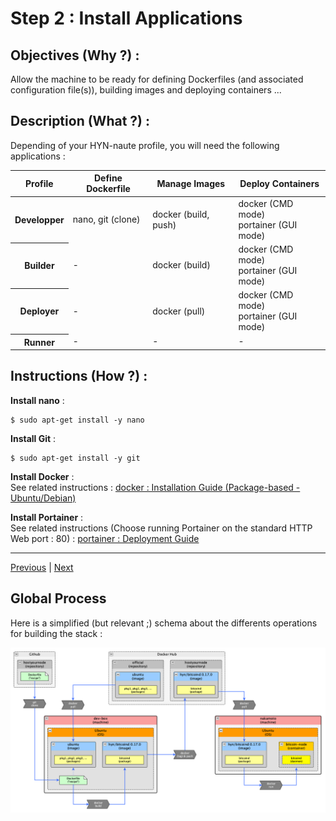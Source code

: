 Step 2 : Install Applications
==

Objectives (Why ?) :
--
Allow the machine to be ready for defining Dockerfiles (and associated configuration file(s)), building images and deploying containers ...

Description (What ?) :
--
Depending of your HYN-naute profile, you will need the following applications :
<table>
    <thead>
        <tr>
            <th>Profile</th>
            <th>Define Dockerfile</th>
            <th>Manage Images</th>
            <th>Deploy Containers</th>          
        </tr>
    </thead>
    <tbody>
        <tr>
            <th>Developper</th>
            <td>nano, git (clone)</td>
            <td>docker (build, push)</td>
            <td>docker (CMD mode)</br>portainer (GUI mode)</td>
        </tr>
        <tr>
            <th>Builder</th>
            <td>-</td>
            <td>docker (build)</td>
            <td>docker (CMD mode)</br>portainer (GUI mode)</td>
        </tr>
        <tr>
            <th>Deployer</th>
            <td>-</td>
            <td>docker (pull)</td>
            <td>docker (CMD mode)</br>portainer (GUI mode)</td>
        </tr>
        <tr>
          <th>Runner</th>
          <td>-</td>
          <td>-</td>
          <td>-</td>
        </tr>
    </tbody>
</table>

Instructions (How ?) :
--
__Install nano__ :   
<pre><code>$ sudo apt-get install -y nano</code></pre>

__Install Git__ :   
<pre><code>$ sudo apt-get install -y git</code></pre>

__Install Docker__ :   
See related instructions : 
<a href="https://github.com/babonet13/HelloWorld/tree/master/App/docker">docker : Installation Guide (Package-based - Ubuntu/Debian)</a>

__Install Portainer__ :   
See related instructions (Choose running Portainer on the standard HTTP Web port : 80) :
<a href="https://github.com/babonet13/HelloWorld/tree/master/App/portainer">portainer : Deployment Guide</a>

---
<A href="https://github.com/babonet13/HostYourNode/tree/master/HowTo/1_SetupTheMachine">Previous<A/> | <A href="https://github.com/babonet13/HostYourNode/tree/master/HowTo/3_DefineDockerfiles">Next<A/> 
    
Global Process
-
Here is a simplified (but relevant ;) schema about the differents operations for building the stack :

![GlobalProcess](https://github.com/babonet13/Images/blob/master/HostYourNode/HowTo/GlobalProcess.png)

